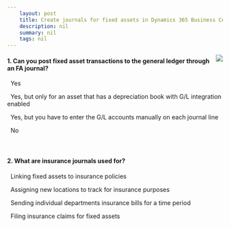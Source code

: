 ```yaml
---
    layout: post
    title: Create journals for fixed assets in Dynamics 365 Business Central  
    description: nil
    summary: nil
    tags: nil
---
```



 <a target="_blank" href="https://docs.microsoft.com/en-us/learn/modules/create-journals/5-check/"><i class="fas fa-external-link-alt"></i> </a>
 <img align="right" src="https://docs.microsoft.com/en-us/learn/achievements/create-journals.svg">
####  1. Can you post fixed asset transactions to the general ledger through an FA journal?


<i class='far fa-square'></i> &nbsp;&nbsp;Yes

<i class='far fa-square'></i> &nbsp;&nbsp;Yes, but only for an asset that has a depreciation book with G/L integration enabled

<i class='far fa-square'></i> &nbsp;&nbsp;Yes, but you have to enter the G/L accounts manually on each journal line

<i class='fas fa-check-square' style='color: Dodgerblue;'></i> &nbsp;&nbsp;No
<br />
<br />
<br />

####  2. What are insurance journals used for?


<i class='fas fa-check-square' style='color: Dodgerblue;'></i> &nbsp;&nbsp;Linking fixed assets to insurance policies

<i class='far fa-square'></i> &nbsp;&nbsp;Assigning new locations to track for insurance purposes

<i class='far fa-square'></i> &nbsp;&nbsp;Sending individual departments insurance bills for a time period

<i class='far fa-square'></i> &nbsp;&nbsp;Filing insurance claims for fixed assets
<br />
<br />
<br />
